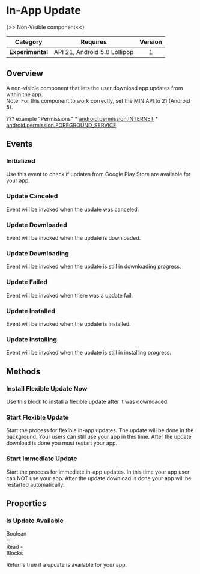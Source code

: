 # In-App Update

{>> Non-Visible component<<}

| Category | Requires | Version |
|:--------:|:-------:|:--------:|
|**Experimental**|<span class="chip chip-any">API 21, Android 5.0 Lollipop</span>|<span class="chip chip-number">1</span>|

## Overview

A non-visible component that lets the user download app updates from within the app.   
Note\: For this component to work correctly, set the MIN API to 21 (Android 5).

??? example "Permissions"
    * [android.permission.INTERNET](https://developer.android.com/reference/android/Manifest.permission.html#INTERNET)
    * [android.permission.FOREGROUND_SERVICE](https://developer.android.com/reference/android/Manifest.permission.html#FOREGROUND_SERVICE)

## Events

### Initialized

Use this event to check if updates from Google Play Store are available for your app.

<div class="block" ai2-block="event" not-rendered="true" value="%7B%22componentName%22:%20%22In-App%20Update%22,%20%22name%22:%20%22Initialized%22,%20%22param%22:%20%5B%5D%7D"></div>

### Update Canceled

Event will be invoked when the update was canceled.

<div class="block" ai2-block="event" not-rendered="true" value="%7B%22componentName%22:%20%22In-App%20Update%22,%20%22name%22:%20%22Update%20Canceled%22,%20%22param%22:%20%5B%5D%7D"></div>

### Update Downloaded

Event will be invoked when the update is downloaded.

<div class="block" ai2-block="event" not-rendered="true" value="%7B%22componentName%22:%20%22In-App%20Update%22,%20%22name%22:%20%22Update%20Downloaded%22,%20%22param%22:%20%5B%5D%7D"></div>

### Update Downloading

Event will be invoked when the update is still in downloading progress.

<div class="block" ai2-block="event" not-rendered="true" value="%7B%22componentName%22:%20%22In-App%20Update%22,%20%22name%22:%20%22Update%20Downloading%22,%20%22param%22:%20%5B%5D%7D"></div>

### Update Failed

Event will be invoked when there was a update fail.

<div class="block" ai2-block="event" not-rendered="true" value="%7B%22componentName%22:%20%22In-App%20Update%22,%20%22name%22:%20%22Update%20Failed%22,%20%22param%22:%20%5B%5D%7D"></div>

### Update Installed

Event will be invoked when the update is installed.

<div class="block" ai2-block="event" not-rendered="true" value="%7B%22componentName%22:%20%22In-App%20Update%22,%20%22name%22:%20%22Update%20Installed%22,%20%22param%22:%20%5B%5D%7D"></div>

### Update Installing

Event will be invoked when the update is still in installing progress.

<div class="block" ai2-block="event" not-rendered="true" value="%7B%22componentName%22:%20%22In-App%20Update%22,%20%22name%22:%20%22Update%20Installing%22,%20%22param%22:%20%5B%5D%7D"></div>

## Methods

### Install Flexible Update Now

Use this block to install a flexible update after it was downloaded.

<div class="block" ai2-block="method" not-rendered="true" value="%7B%22componentName%22:%20%22In-App%20Update%22,%20%22name%22:%20%22Install%20Flexible%20Update%20Now%22,%20%22output%22:%20false,%20%22param%22:%20%5B%5D%7D"></div>

### Start Flexible Update

Start the process for flexible in-app updates. The update will be done in the background. Your users can still use your app in this time. After the update download is done you must restart your app.

<div class="block" ai2-block="method" not-rendered="true" value="%7B%22componentName%22:%20%22In-App%20Update%22,%20%22name%22:%20%22Start%20Flexible%20Update%22,%20%22output%22:%20false,%20%22param%22:%20%5B%5D%7D"></div>

### Start Immediate Update

Start the process for immediate in-app updates. In this time your app user can NOT use your app. After the update download is done your app will be restarted automatically.

<div class="block" ai2-block="method" not-rendered="true" value="%7B%22componentName%22:%20%22In-App%20Update%22,%20%22name%22:%20%22Start%20Immediate%20Update%22,%20%22output%22:%20false,%20%22param%22:%20%5B%5D%7D"></div>

## Properties

### Is Update Available

<span style="user-select: none; white-space:pre-wrap;"><span class="chip chip-boolean">Boolean</span> :heavy_minus_sign: <span class="chip chip-rw">Read</span>  - <span class="chip chip-bd">Blocks</span></span>

Returns true if a update is available for your app.

<div class="block" ai2-block="property" not-rendered="true" value="%7B%22componentName%22:%20%22In-App%20Update%22,%20%22name%22:%20%22Is%20Update%20Available%22,%20%22getter%22:%20true%7D"></div>
